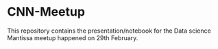 # CNN-Meetup
This repository contains the presentation/notebook for the Data science Mantissa meetup happened on 29th February.
